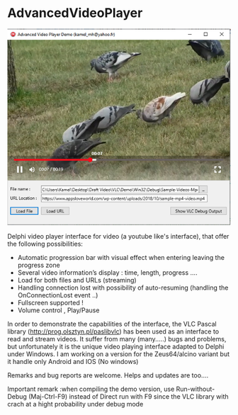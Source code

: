 # AdvancedVideoPlayer

![http://url/to/img.png](https://github.com/kamel78/AdvancedVideoPlayer/blob/main/DemoiImage.png)

Delphi video player interface for video (a youtube like's interface), that offer the following possibilities:

- Automatic progression bar with visual effect when entering leaving the progress zone
- Several video information’s display : time, length, progress ....
- Load for both files and URLs (streaming)
- Handling connection lost with possibility of auto-resuming (handling the OnConnectionLost event ..) 
- Fullscreen supported !
- Volume control , Play/Pause

In order to demonstrate the capabilities of the interface, the VLC Pascal library (http://prog.olsztyn.pl/paslibvlc) has been used as an interface to read and stream videos. It suffer from many (many.....) bugs and problems, but unfortunately it is the unique video playing interface adapted to Delphi under Windows. I am working on a version for the Zeus64/alcino variant but it handle only Android and IOS (No windows)

Remarks and bug reports are welcome. Helps and updates are too....

Important remark :when compiling the demo version, use Run-without-Debug (Maj-Ctrl-F9) instead of Direct run with F9 since the VLC library with crach at a hight probability under debug mode 
